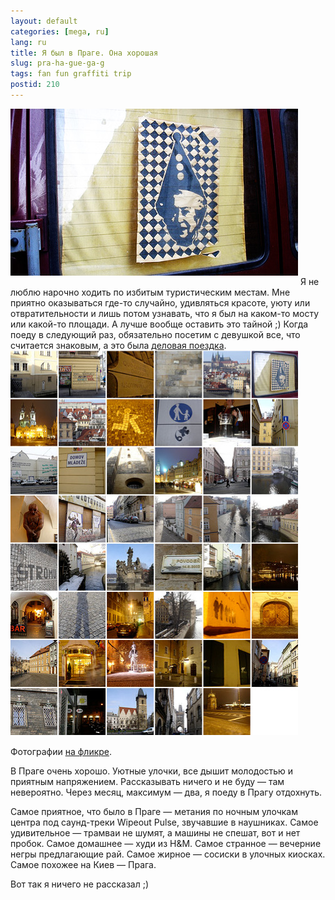 ```yaml
---
layout: default
categories: [mega, ru]
lang: ru
title: Я был в Праге. Она хорошая
slug: pra-ha-gue-ga-g
tags: fan fun graffiti trip 
postid: 210
---
```

<img src='/o_O/pra-ha-gue-ga-g/prague-1.jpg' alt='VW Bus in Prague' style="padding-bottom: 15px;" width="460" height="267"/>
Я не люблю нарочно ходить по избитым туристическим местам. Мне приятно оказываться где-то случайно, удивляться красоте, уюту или отвратительности и лишь потом узнавать, что я был на каком-то мосту или какой-то площади. А лучше вообще оставить это тайной ;) Когда поеду в следующий раз, обязательно посетим с девушкой все, что считается знаковым, а это была <a href="/mega/2008/01/22/envision-praha/">деловая поездка</a>.
<!--more-->
<img src='/o_O/pra-ha-gue-ga-g/prague-all.jpg' alt='Prague flickr' style="padding-bottom: 15px;" width="460" height="615"/>
Фотографии <a href="http://www.flickr.com/photos/genn-org/sets/72157603754458392/">на фликре</a>.

В Праге очень хорошо. Уютные улочки, все дышит молодостью и приятным напряжением. Рассказывать ничего и не буду — там невероятно. Через месяц, максимум —  два, я поеду в Прагу отдохнуть. 

Самое приятное, что было в Праге — метания по ночным улочкам центра под саунд-треки Wipeout Pulse, звучавшие в наушниках. Самое удивительное — трамваи не шумят, а машины не спешат, вот и нет пробок. Самое домашнее — худи из H&M. Самое странное — вечерние негры  предлагающие рай. Самое жирное — сосиски в улочных киосках. Самое похожее на Киев — Прага.

Вот так я ничего не рассказал ;)